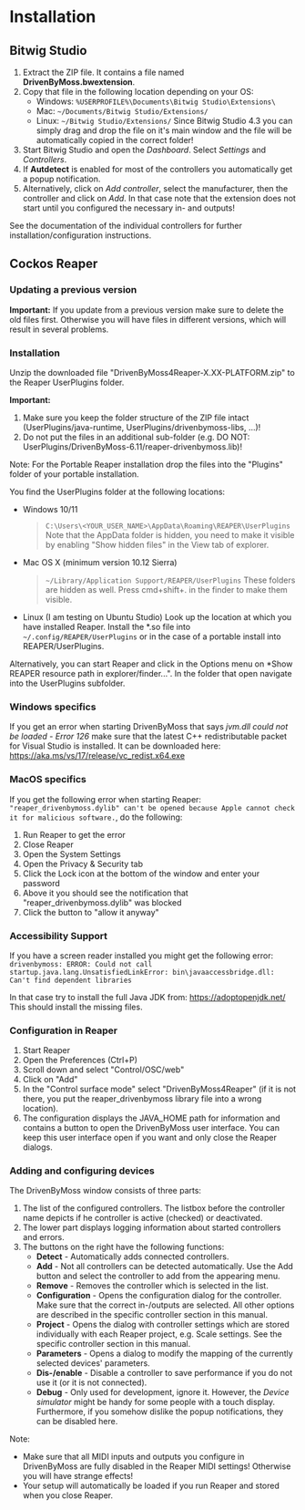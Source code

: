 # Installation

## Bitwig Studio

1. Extract the ZIP file. It contains a file named **DrivenByMoss.bwextension**.
2. Copy that file in the following location depending on your OS:
   * Windows: `%USERPROFILE%\Documents\Bitwig Studio\Extensions\`
   * Mac: `~/Documents/Bitwig Studio/Extensions/`
   * Linux:   `~/Bitwig Studio/Extensions/`
   Since Bitwig Studio 4.3 you can simply drag and drop the file on it's main window and the file will be automatically copied in the correct folder!
3. Start Bitwig Studio and open the *Dashboard*. Select *Settings* and *Controllers*.
4. If **Autdetect** is enabled for most of the controllers you automatically get a popup notification.
5. Alternatively, click on *Add controller*, select the manufacturer, then the controller and click on *Add*. In that case note that the extension does not start until you configured the necessary in- and outputs!

See the documentation of the individual controllers for further installation/configuration instructions.

## Cockos Reaper

### Updating a previous version

**Important:** If you update from a previous version make sure to delete the old files first. Otherwise you will have files in different versions, which will result in several problems.

### Installation

Unzip the downloaded file "DrivenByMoss4Reaper-X.XX-PLATFORM.zip" to the Reaper UserPlugins folder.
   
**Important:**

1. Make sure you keep the folder structure of the ZIP file intact
   (UserPlugins/java-runtime, UserPlugins/drivenbymoss-libs, ...)!
2. Do not put the files in an additional sub-folder 
   (e.g. DO NOT: UserPlugins/DrivenByMoss-6.11/reaper-drivenbymoss.lib)!

Note: For the Portable Reaper installation drop the files into the "Plugins" 
folder of your portable installation.

You find the UserPlugins folder at the following locations:

* Windows 10/11
   > `C:\Users\<YOUR_USER_NAME>\AppData\Roaming\REAPER\UserPlugins`
   Note that the AppData folder is hidden, you need to make it visible
   by enabling "Show hidden files" in the View tab of explorer.

* Mac OS X (minimum version 10.12 Sierra)
   > `~/Library/Application Support/REAPER/UserPlugins`
   These folders are hidden as well. Press cmd+shift+. in the finder
   to make them visible.

* Linux (I am testing on Ubuntu Studio)
   Look up the location at which you have installed Reaper. 
   Install the *.so file into `~/.config/REAPER/UserPlugins` or in the case of a 
   portable install into REAPER/UserPlugins.

Alternatively, you can start Reaper and click in the Options menu on *Show REAPER resource path in explorer/finder...".
In the folder that open navigate into the UserPlugins subfolder.

### Windows specifics

If you get an error when starting DrivenByMoss that says *jvm.dll could not be loaded - Error 126* make sure that the latest C++ redistributable packet for Visual Studio is installed. It can be downloaded here:
https://aka.ms/vs/17/release/vc_redist.x64.exe

### MacOS specifics

If you get the following error when starting Reaper:  `"reaper_drivenbymoss.dylib" can't be opened because Apple cannot check it for malicious software.`,
do the following:

1. Run Reaper to get the error
2. Close Reaper
3. Open the System Settings
4. Open the Privacy & Security tab
5. Click the Lock icon at the bottom of the window and enter your password
6. Above it you should see the notification that "reaper_drivenbymoss.dylib" was blocked
7. Click the button to "allow it anyway"

### Accessibility Support

If you have a screen reader installed you might get the following error:
`drivenbymoss: ERROR: Could not call startup.java.lang.UnsatisfiedLinkError: bin\javaaccessbridge.dll: Can't find dependent libraries`

In that case try to install the full Java JDK from: https://adoptopenjdk.net/
This should install the missing files.

### Configuration in Reaper

1. Start Reaper
2. Open the Preferences (Ctrl+P)
3. Scroll down and select "Control/OSC/web"
4. Click on "Add"
5. In the "Control surface mode" select "DrivenByMoss4Reaper" (if it is not 
   there, you put the reaper_drivenbymoss library file into a wrong location).
6. The configuration displays the JAVA_HOME path for information and contains
   a button to open the DrivenByMoss user interface. You can keep this user 
   interface open if you want and only close the Reaper dialogs.

### Adding and configuring devices

The DrivenByMoss window consists of three parts:

1. The list of the configured controllers. The listbox before the controller name depicts if he controller is active (checked) or deactivated.
2. The lower part displays logging information about started controllers and errors.
3. The buttons on the right have the following functions:
   * **Detect** - Automatically adds connected controllers.
   * **Add** - Not all controllers can be detected automatically. Use the Add button and select the controller to add from the appearing menu.
   * **Remove** - Removes the controller which is selected in the list.
   * **Configuration** - Opens the configuration dialog for the controller. Make sure that the correct in-/outputs are selected. All other options are described in the specific controller section in this manual.
   * **Project** - Opens the dialog with controller settings which are stored individually with each Reaper project, e.g. Scale settings. See the specific controller section in this manual.
   * **Parameters** - Opens a dialog to modify the mapping of the currently selected devices' parameters.
   * **Dis-/enable** - Disable a controller to save performance if you do not use it (or it is not connected).
   * **Debug** - Only used for development, ignore it. However, the *Device simulator* might be handy for some people with a touch display. Furthermore, if you somehow dislike the popup notifications, they can be disabled here.

Note:

* Make sure that all MIDI inputs and outputs you configure in DrivenByMoss are fully disabled in the Reaper MIDI settings! Otherwise you will have strange effects!
* Your setup will automatically be loaded if you run Reaper and stored when you close Reaper.

<div style="page-break-after: always; visibility: hidden"> 
\pagebreak 
</div>
